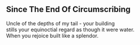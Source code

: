 Since The End Of Circumscribing
-------------------------------
Uncle of the depths of my tail - your building  
stills your equinoctial regard as though it were water.  
When you rejoice built like a splendor.  
